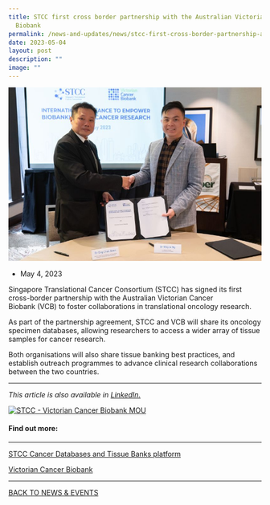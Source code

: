 ```yaml
---
title: STCC first cross border partnership with the Australian Victorian Cancer
  Biobank
permalink: /news-and-updates/news/stcc-first-cross-border-partnership-australian-victorian-cancer-biobank/
date: 2023-05-04
layout: post
description: ""
image: ""
---
```

![](/images/Resources/may%204%202023.jpg)

*   May 4, 2023
    

Singapore Translational Cancer Consortium (STCC) has signed its first cross-border partnership with the Australian Victorian Cancer Biobank (VCB) to foster collaborations in translational oncology research.  

As part of the partnership agreement, STCC and VCB will share its oncology specimen databases, allowing researchers to access a wider array of tissue samples for cancer research.

Both organisations will also share tissue banking best practices, and establish outreach programmes to advance clinical research collaborations between the two countries.  

* * *

_This article is also available in [LinkedIn.](https://www.linkedin.com/feed/update/urn:li:activity:7059754757837455360/)_

[![STCC - Victorian Cancer Biobank MOU](https://www.stcc.sg/wp-content/uploads/2023/05/STCC-MOU-signing--1024x674.jpg)](https://www.linkedin.com/feed/update/urn:li:activity:7059754757837455360/)

#### Find out more:

* * *

[STCC Cancer Databases and Tissue Banks platform](https://www.stcc.sg/platforms/cancer-databases-and-tissue-banks/)

[Victorian Cancer Biobank](https://viccancerbiobank.org.au/) 

* * *

[BACK TO NEWS & EVENTS](https://www.stcc.sg/news-updates/)